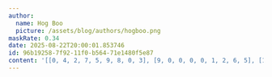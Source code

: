 ```yaml
---
author:
  name: Hog Boo
  picture: /assets/blog/authors/hogboo.png
maskRate: 0.34
date: 2025-08-22T20:00:01.853746
id: 96b19258-7f92-11f0-b564-71e1480f5e87
content: '[[0, 4, 2, 7, 5, 9, 8, 0, 3], [9, 0, 0, 0, 0, 1, 2, 6, 5], [1, 3, 5, 6, 2, 0, 0, 9, 7], [2, 5, 0, 0, 0, 6, 0, 0, 9], [0, 9, 0, 2, 1, 7, 0, 0, 8], [7, 1, 8, 0, 9, 0, 6, 0, 2], [5, 7, 1, 8, 3, 4, 0, 2, 6], [8, 6, 9, 0, 0, 0, 3, 5, 0], [3, 0, 4, 9, 6, 0, 7, 8, 1]]'
---
```

